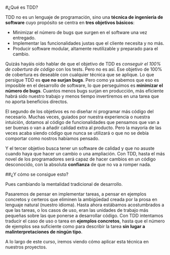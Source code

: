 #¿Qué es TDD?

TDD no es un lenguaje de programación, sino una **técnica de ingeniería de software** 
cuyo propósito se centra en **tres objetivos básicos**:

- Minimizar el número de bugs que surgen en el software una vez entregado.
- Implementar las funcionalidades justas que el cliente necesita y no más. 
- Producir software modular, altamente reutilizable y preparado para el cambio. 

Quizás hayáis oído hablar de que el objetivo de TDD es *conseguir el 100% de 
cobertura de código* con los tests. Pero no es así. Ese objetivo de 100% de cobertura
es deseable con cualquier técnica que se aplique. Lo que persigue TDD es **que no
surjan bugs**. Pero como ya sabemos que eso es imposible en el desarrollo de 
software, lo que perseguimos es **minimizar el número de bugs**. Cuantos menos 
bugs surjan en producción, más eficiente habrá sido nuestro trabajo y menos tiempo
invertiremos en una tarea que no aporta beneficios directos. 

El segundo de los objetivos es no diseñar ni programar más código del necesario. 
Muchas veces, guiados por nuestra experiencia o nuestra intuición, dotamos al 
código de funcionalidades que pensamos que van a ser buenas o van a añadir calidad
extra al producto. Pero la mayoría de las veces acaba siendo código que nunca se
utilizará o que no se debía comportar como nostros habíamos pensado.

Y el tercer objetivo busca tener un software de calidad y que no asuste cuando 
haya que hacer un cambio o una ampliación. Con TDD, hasta el más novel de los programadores
será capaz de hacer cambios en un código desconocido, con la absoluta **confianza** 
de que no va a romper nada.

##¿Y cómo se consigue esto? 

Pues cambiando la mentalidad tradicional de desarrollo.

Pasaremos de pensar en implementar tareas, a pensar en ejemplos concretos y certeros 
que eliminen la ambigüedad creada por la prosa en lenguaje natural (nuestro idioma). 
Hasta ahora estábamos acostumbrados a que las tareas, o los casos de uso, 
eran las unidades de trabajo más pequeñas sobre las que ponerse a desarrollar código. 
Con TDD intentamos traducir el caso de uso o tarea en **ejemplos concretos**, 
hasta que el número de ejemplos sea suficiente como para describir la tarea 
**sin lugar a malinterpretaciones de ningún tipo**.

A lo largo de este curso, iremos viendo cómo aplicar esta técnica en nuestros 
proyectos.

